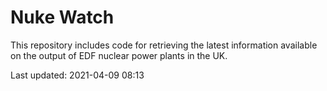 # Nuke Watch

This repository includes code for retrieving the latest information available on the output of EDF nuclear power plants in the UK.

Last updated: 2021-04-09 08:13